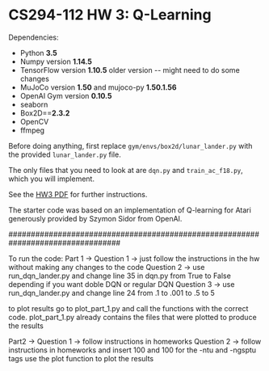 # CS294-112 HW 3: Q-Learning

Dependencies:
 * Python **3.5**
 * Numpy version **1.14.5**
 * TensorFlow version **1.10.5** older version -- might need to do some changes
 * MuJoCo version **1.50** and mujoco-py **1.50.1.56**
 * OpenAI Gym version **0.10.5**
 * seaborn
 * Box2D==**2.3.2**
 * OpenCV
 * ffmpeg

Before doing anything, first replace `gym/envs/box2d/lunar_lander.py` with the provided `lunar_lander.py` file.

The only files that you need to look at are `dqn.py` and `train_ac_f18.py`, which you will implement.

See the [HW3 PDF](http://rail.eecs.berkeley.edu/deeprlcourse/static/homeworks/hw3.pdf) for further instructions.

The starter code was based on an implementation of Q-learning for Atari generously provided by Szymon Sidor from OpenAI.

#################################################################################

To run the code:
Part 1 ->
Question 1 -> just follow the instructions in the hw without making any changes to the code
Question 2 -> use run_dqn_lander.py and change line 35 in dqn.py from True to False depending
if you want doble DQN or regular DQN
Question 3 -> use run_dqn_lander.py and change line 24 from .1 to .001 to .5 to 5

to plot results go to plot_part_1.py and call the functions with the correct code. plot_part_1.py
already contains the files that were plotted to produce the results

Part2 ->
Question 1 -> follow instructions in homeworks
Question 2 -> follow instructions in homeworks and insert 100 and 100 for the -ntu and -ngsptu tags
use the plot function to plot the results

